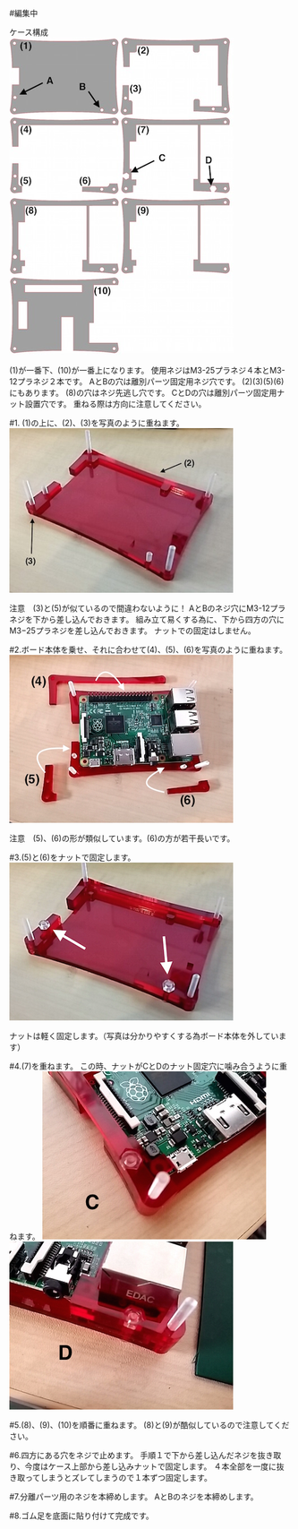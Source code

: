 #編集中

ケース構成<br>
![](../img/1100_case/manual/raspi2_00.jpg)

(1)が一番下、(10)が一番上になります。
使用ネジはM3-25プラネジ４本とM3-12プラネジ２本です。
AとBの穴は離別パーツ固定用ネジ穴です。
(2)(3)(5)(6)にもあります。
(8)の穴はネジ先逃し穴です。
CとDの穴は離別パーツ固定用ナット設置穴です。
重ねる際は方向に注意してください。

#1.  (1)の上に、(2)、(3)を写真のように重ねます。
![](../img/1100_case/manual/raspi2_01.jpg)

注意　(3)と(5)が似ているので間違わないように！
AとBのネジ穴にM3-12プラネジを下から差し込んでおきます。
組み立て易くする為に、下から四方の穴にM3−25プラネジを差し込んでおきます。
ナットでの固定はしません。

#2.ボード本体を乗せ、それに合わせて(4)、(5)、(6)を写真のように重ねます。
![](../img/1100_case/manual/raspi2_03.jpg)

注意　(5)、(6)の形が類似しています。(6)の方が若干長いです。

#3.(5)と(6)をナットで固定します。
![](../img/1100_case/manual/raspi2_04.png)

ナットは軽く固定します。（写真は分かりやすくする為ボード本体を外しています）

#4.(7)を重ねます。
この時、ナットがCとDのナット固定穴に噛み合うように重ねます。
![](../img/1100_case/manual/raspi2_06.jpg)
![](../img/1100_case/manual/raspi2_05.jpg)

#5.(8)、(9)、(10)を順番に重ねます。
(8)と(9)が酷似しているので注意してください。

#6.四方にある穴をネジで止めます。
手順１で下から差し込んだネジを抜き取り、今度はケース上部から差し込みナットで固定します。
４本全部を一度に抜き取ってしまうとズレてしまうので１本ずつ固定します。

#7.分離パーツ用のネジを本締めします。
AとBのネジを本締めします。

#8.ゴム足を底面に貼り付けて完成です。